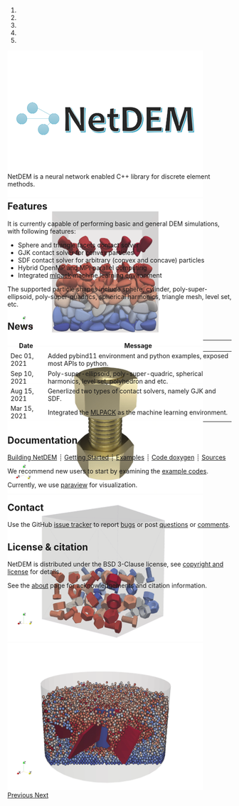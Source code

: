 <div class="col-md-6" markdown="1">

<div id="myCarousel" class="carousel slide" data-ride="carousel" markdown="1" style="margin-top:-10px;margin-bottom:0px;height:360px;">

<!-- Indicators -->
<ol class="carousel-indicators">
<li data-target="#myCarousel" data-slide-to="0" class="active"></li>
<li data-target="#myCarousel" data-slide-to="1"></li>
<li data-target="#myCarousel" data-slide-to="2"></li>
<li data-target="#myCarousel" data-slide-to="3"></li>
<li data-target="#myCarousel" data-slide-to="4"></li>
</ol>

<!-- Wrapper for slides -->
<div class="carousel-inner">
<div class="item active">
<img class="d-block w-100" width="440" height="330" src="img/logo_4by3.png">
</div>

<div class="item">
<img class="d-block w-100" width="440" height="330" src="img/packing_gjk_poly_super_ellipsoid.png">
</div>

<div class="item">
<img class="d-block w-100" width="440" height="330" src="img/bolt_nut_sliding.png">
</div>

<div class="item">
<img class="d-block w-100" width="440" height="330" src="img/packing_sdf_bolt_nut.png">
</div>

<div class="item">
<img class="d-block w-100" width="440" height="330" src="img/granular_mixing_spheres.png">
</div>
</div>

<!-- Left and right controls -->
<a class="left carousel-control" href="#myCarousel" data-slide="prev">
<span class="glyphicon glyphicon-chevron-left"></span>
<span class="sr-only">Previous</span>
</a>
<a class="right carousel-control" href="#myCarousel" data-slide="next">
<span class="glyphicon glyphicon-chevron-right"></span>
<span class="sr-only">Next</span>
</a>
</div>

NetDEM is a neural network enabled C++ library for discrete element methods.

## Features

It is currently capable of performing basic and general DEM simulations, with following features:

- Sphere and triangle facets contact solver
- GJK contact solver for convex particles
- SDF contact solver for arbitrary (convex and concave) particles
- Hybrid OpenMP and MPI parallel computing
- Integrated [mlpack](https://www.mlpack.org/) machine learning environment

The supported particle shapes include sphere, cylinder, poly-super-ellipsoid, poly-super-quadrics, spherical harmonics, triangle mesh, level set, etc.

</div><div class="col-md-6 news-table" markdown="1">

## News

Date         | Message
------------ | -----------------------------------------------------------------
Dec 01, 2021 | Added pybind11 environment and python examples, exposed most APIs to python.
Sep 10, 2021 | Poly-super-ellipsoid, poly-super-quadric, spherical harmonics, level set, polyhedron and etc.
Aug 15, 2021 | Generlized two types of contact solvers, namely GJK and SDF.
Mar 15, 2021 | Integrated the [MLPACK](https://github.com/mlpack/mlpack.git) as the machine learning environment.

<!-- ## Latest Release -->

<!-- [New features](https://github.com/net-dem/netdem/blob/v4.3/CHANGELOG) -->

<!-- [<button type="button" class="btn btn-success">
**Download mfem-4.3.tgz**
</button>](https://bit.ly/mfem-4-3)

[Older releases](download.md) ┊ [Python wrapper](https://github.com/mfem/PyMFEM) -->

## Documentation


[Building NetDEM](documentation/installation.md)
┊ [Getting Started](documentation/usage.md)
┊ [Examples](gallery/animations.md)
┊ [Code doxygen](doxygen/html/index.html)
┊ [Sources](https://github.com/net-dem/netdem)

We recommend new users to start by examining the [example codes](https://github.com/net-dem/netdem/tree/main/examples).

Currently, we use [paraview](https://www.paraview.org) for visualization.

## Contact

Use the GitHub [issue tracker](https://github.com/net-dem/netdem/issues)
to report [bugs](https://github.com/net-dem/netdem/issues/new?labels=bug)
or post [questions](https://github.com/net-dem/netdem/issues/new?labels=question)
or [comments](https://github.com/net-dem/netdem/issues/new?labels=comment).

## License & citation

NetDEM is distributed under the BSD 3-Clause license, see [copyright and license](about/acknowledgement.md) for details.

See&nbsp;the [about](about/acknowledgement.md) page for acknowledgements and citation information.

</div><div class="col-md-12 bottom"></div>